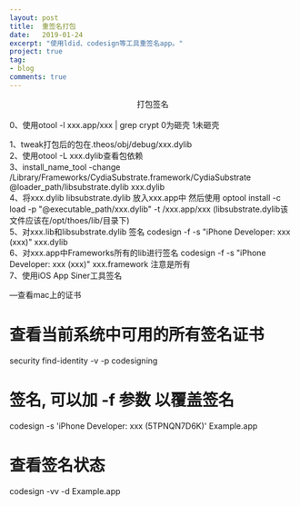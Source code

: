 ```yaml
---
layout: post
title:  重签名打包
date:   2019-01-24
excerpt: "使用ldid、codesign等工具重签名app。"
project: true
tag:
- blog
comments: true
---
```

<center>打包签名</center><br>
0、使用otool -l xxx.app/xxx | grep crypt   0为砸壳 1未砸壳 <br>

1、tweak打包后的包在.theos/obj/debug/xxx.dylib  <br>
2、使用otool -L xxx.dylib查看包依赖   <br>
3、install_name_tool -change /Library/Frameworks/CydiaSubstrate.framework/CydiaSubstrate @loader_path/libsubstrate.dylib xxx.dylib<br>
4、将xxx.dylib libsubstrate.dylib 放入xxx.app中 然后使用 optool install -c load -p "@executable_path/xxx.dylib" -t  /xxx.app/xxx  (libsubstrate.dylib该文件应该在/opt/thoes/lib/目录下)<br>
5、对xxx.lib和libsubstrate.dylib 签名 codesign -f -s "iPhone Developer: xxx (xxx)"  xxx.dylib<br>
6、对xxx.app中Frameworks所有的lib进行签名  codesign -f -s "iPhone Developer: xxx (xxx)" xxx.framework 注意是所有<br>
7、使用iOS App Siner工具签名<br>

—查看mac上的证书<br>
# 查看当前系统中可用的所有签名证书 <br>
security find-identity -v -p codesigning   <br>
# 签名, 可以加 -f 参数 以覆盖签名 <br>
codesign -s 'iPhone Developer: xxx (5TPNQN7D6K)' Example.app<br>
# 查看签名状态 <br>
codesign -vv -d Example.app <br>
